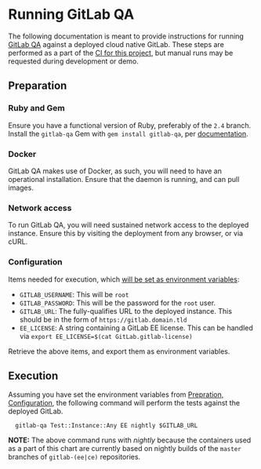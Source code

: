 # Running GitLab QA

The following documentation is meant to provide instructions for running [GitLab QA][qa]
against a deployed cloud native GitLab. These steps are performed as a part of the
[CI for this project][ci], but manual runs may be requested during development or demo.

## Preparation

### Ruby and Gem

Ensure you have a functional version of Ruby, preferably of the `2.4` branch.
Install the `gitlab-qa` Gem with `gem install gitlab-qa`, per [documentation][qa-use].

### Docker

GitLab QA makes use of Docker, as such, you will need to have an operational
installation. Ensure that the daemon is running, and can pull images.

### Network access

To run GitLab QA, you will need sustained network access to the deployed instance.
Ensure this by visiting the deployment from any browser, or via cURL.

### Configuration

Items needed for execution, which [will be set as environment variables][qa-env]:
- `GITLAB_USERNAME`: This will be `root`
- `GITLAB_PASSWORD`: This will be the password for the `root` user.
- `GITLAB_URL`: The fully-qualifies URL to the deployed instance. This should be
  in the form of `https://gitlab.domain.tld`
- `EE_LICENSE`: A string containing a GitLab EE license. This can be handled
  via `export EE_LICENSE=$(cat GitLab.gitlab-license)`

Retrieve the above items, and export them as environment variables.

## Execution

Assuming you have set the environment variables from [Prepration, Configuration](#configuration),
the following command will perform the tests against the deployed GitLab.

```
  gitlab-qa Test::Instance::Any EE nightly $GITLAB_URL
```

**NOTE:** The above command runs with _nightly_ because the containers used as a
part of this chart are currently based on nightly builds of the `master` branches
of `gitlab-(ee|ce)` repositories.

[qa]: https://gitlab.com/gitlab-org/gitlab-qa
[qa-use]: https://gitlab.com/gitlab-org/gitlab-qa#how-can-you-use-it
[qa-env]:https://gitlab.com/gitlab-org/gitlab-qa#supported-environment-variables
[ci]: https://gitlab.com/charts/gitlab/tree/master/.gitlab-ci.yml
